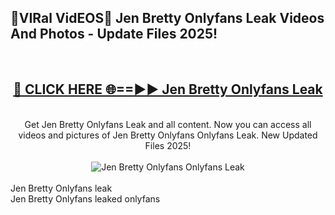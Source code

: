 <h2>🔴VIRal VidEOS🔴 Jen Bretty Onlyfans Leak Videos And Photos - Update Files 2025!</h2>
<br>
<div align="center">
<h2><a href="https://213.232.235.80/live/video.php?q=jen-bretty-onlyfans" rel="nofollow">🔴 CLICK HERE 🌐==►► Jen Bretty Onlyfans Leak</a></h2>
<br>
Get Jen Bretty Onlyfans Leak and all content. Now you can access all videos and pictures of Jen Bretty Onlyfans Onlyfans Leak. New Updated Files 2025!
<br>
<br>
<a href="https://213.232.235.80/live/video.php?q=jen-bretty-onlyfans" rel="nofollow" data-target="animated-image.originalLink"><img src="https://i.imgur.com/dJHk4Zq.gif" alt="Jen Bretty Onlyfans Onlyfans Leak" style="max-width: 100%; display: inline-block;" data-target="animated-image.originalImage"></a>
</div>
<br>
Jen Bretty Onlyfans leak<br>
Jen Bretty Onlyfans leaked onlyfans